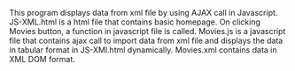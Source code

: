This program displays data from xml file by using AJAX call in Javascript.
JS-XML.html is a html file that contains basic homepage. On clicking Movies button, a function in javascript file is called.
Movies.js is a javascript file that contains ajax call to import data from xml file and displays the data in tabular format in JS-XMl.html dynamically.
Movies.xml contains data in XML DOM format. 
